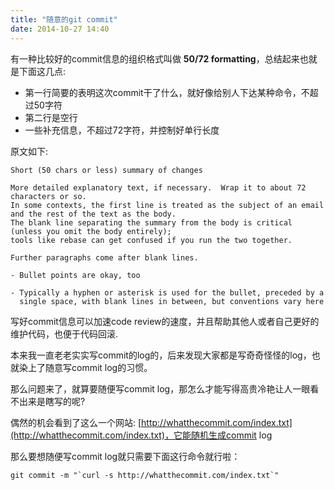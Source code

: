 ```yaml
---
title: "随意的git commit"
date: 2014-10-27 14:40
---
```


有一种比较好的commit信息的组织格式叫做 **50/72 formatting**，总结起来也就是下面这几点:

- 第一行简要的表明这次commit干了什么，就好像给别人下达某种命令，不超过50字符
- 第二行是空行
- 一些补充信息，不超过72字符，并控制好单行长度

原文如下:

    Short (50 chars or less) summary of changes

    More detailed explanatory text, if necessary.  Wrap it to about 72 characters or so.
    In some contexts, the first line is treated as the subject of an email and the rest of the text as the body.
    The blank line separating the summary from the body is critical (unless you omit the body entirely);
    tools like rebase can get confused if you run the two together.

    Further paragraphs come after blank lines.

    - Bullet points are okay, too

    - Typically a hyphen or asterisk is used for the bullet, preceded by a
      single space, with blank lines in between, but conventions vary here

写好commit信息可以加速code review的速度，并且帮助其他人或者自己更好的维护代码，也便于代码回滚.

本来我一直老老实实写commit的log的，后来发现大家都是写奇奇怪怪的log，也就染上了随意写commit log的习惯。

那么问题来了，就算要随便写commit log，那怎么才能写得高贵冷艳让人一眼看不出来是瞎写的呢?

偶然的机会看到了这么一个网站: [http://whatthecommit.com/index.txt](http://whatthecommit.com/index.txt)，它能随机生成commit log

那么要想随便写commit log就只需要下面这行命令就行啦：

    git commit -m "`curl -s http://whatthecommit.com/index.txt`"
